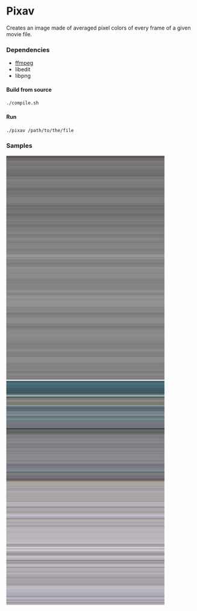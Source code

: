 # Pixav

Creates an image made of averaged pixel colors of every frame of a given movie file.

### Dependencies
- [ffmpeg](https://www.ffmpeg.org/)
- libedit
- libpng

#### Build from source
  ~~~ sh
  ./compile.sh
  ~~~

#### Run
  ~~~ sh
  ./pixav /path/to/the/file
  ~~~

### Samples
![](samples/12_angry_men.jpg "12 Angry Men")
![](samples/Kosmo_S01E01.jpg "Kosmo Season 01 Episode 01")

